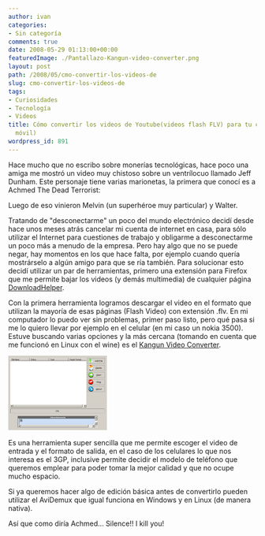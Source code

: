 ```yaml
---
author: ivan
categories:
- Sin categoría
comments: true
date: 2008-05-29 01:13:00+00:00
featuredImage: ./Pantallazo-Kangun-video-converter.png
layout: post
path: /2008/05/cmo-convertir-los-videos-de
slug: cmo-convertir-los-videos-de
tags:
- Curiosidades
- Tecnología
- Videos
title: Cómo convertir los videos de Youtube(videos flash FLV) para tu celular (teléfono
  móvil)
wordpress_id: 891
---
```


Hace mucho que no escribo sobre monerías tecnológicas, hace poco una amiga me mostró un video muy chistoso sobre un ventrílocuo llamado Jeff Dunham. Este personaje tiene varias marionetas, la primera que conocí es a Achmed The Dead Terrorist:

[](http://www.youtube.com/v/1uwOL4rB-go&hl=en)

Luego de eso vinieron Melvin (un superhéroe muy particular) y Walter.

Tratando de "desconectarme" un poco del mundo electrónico decidí desde hace unos meses atrás cancelar mi cuenta de internet en casa, para sólo utilizar el Internet para cuestiones de trabajo y obligarme a desconectarme un poco más a menudo de la empresa. Pero hay algo que no se puede negar, hay momentos en los que hace falta, por ejemplo cuando quería mostrárselo a algún amigo para que se ría también. Para solucionar esto decidí utilizar un par de herramientas, primero una extensión para Firefox que me permite bajar los videos (y demás multimedia) de cualquier página [DownloadHelper](http://www.downloadhelper.net/).

Con la primera herramienta logramos descargar el video en el formato que utilizan la mayoría de esas páginas (Flash Video) con extensión .flv. En mi computador lo puedo ver sin problemas, primer paso listo, pero qué pasa si me lo quiero llevar por ejemplo en el celular (en mi caso un nokia 3500). Estuve buscando varias opciones y la más cercana (tomando en cuenta que me funcionó en Linux con el wine) es el [Kangun Video Converter](http://www.kangun.com/KVC.htm).

[![](./Pantallazo-Kangun-video-converter.png)](http://1.bp.blogspot.com/_T2UWuNJg3dQ/SD3IkCwxqpI/AAAAAAAAAXk/hUEsb38_50o/s1600-h/Pantallazo-Kangun+video+converter.png)

Es una herramienta super sencilla que me permite escoger el video de entrada y el formato de salida, en el caso de los celulares lo que nos interesa es el 3GP, inclusive permite decidir el modelo de teléfono que queremos emplear para poder tomar la mejor calidad y que no ocupe mucho espacio.

Si ya queremos hacer algo de edición básica antes de convertirlo pueden utilizar el AviDemux que igual funciona en Windows y en Linux (de manera nativa).

Así que como diría Achmed... Silence!! I kill you!